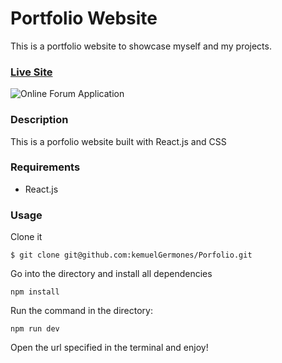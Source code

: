 # Portfolio Website

This is a portfolio website to showcase myself and my projects. 

### [Live Site](https://playmath-a4738.web.app/)

![Online Forum Application](https://res.cloudinary.com/de9dxfdav/image/upload/v1668086348/Project%20Promotion/portfolio_pyvpbe.jpg)

### Description

This is a porfolio website built with React.js and CSS

### Requirements

- React.js

### Usage

Clone it

```
$ git clone git@github.com:kemuelGermones/Porfolio.git
```

Go into the directory and install all dependencies

```
npm install
```

Run the command in the directory:

```
npm run dev
```

Open the url specified in the terminal and enjoy!
